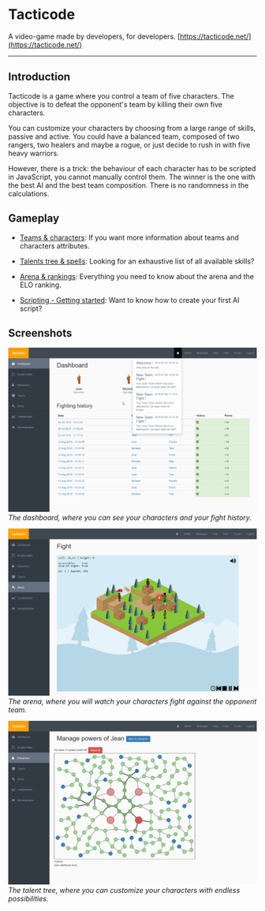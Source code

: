 # Tacticode

A video-game made by developers, for developers. [https://tacticode.net/](https://tacticode.net/)

-----

## Introduction

Tacticode is a game where you control a team of five characters. The objective is to defeat the opponent's team by killing their own five characters.

You can customize your characters by choosing from a large range of skills, passive and active. You could have a balanced team, composed of two rangers, two healers and maybe a rogue, or just decide to rush in with five heavy warriors. 

However, there is a trick: the behaviour of each character has to be scripted in JavaScript, you cannot manually control them. The winner is the one with the best AI and the best team composition. There is no randomness in the calculations.

## Gameplay

* [Teams & characters](game/teams.md): If you want more information about teams and characters attributes.

* [Talents tree & spells](game/talents.md): Looking for an exhaustive list of all available skills?

* [Arena & rankings](game/arena.md): Everything you need to know about the arena and the ELO ranking.

* [Scripting - Getting started](scripting/getting-started.md): Want to know how to create your first AI script?

## Screenshots

![Dashboard](img/dashboard.png)
*The dashboard, where you can see your characters and your fight history.*

![Arena](img/arena.png)
*The arena, where you will watch your characters fight against the opponent team.*

![Talents](img/talents.png)
*The talent tree, where you can customize your characters with endless possibilities.*
